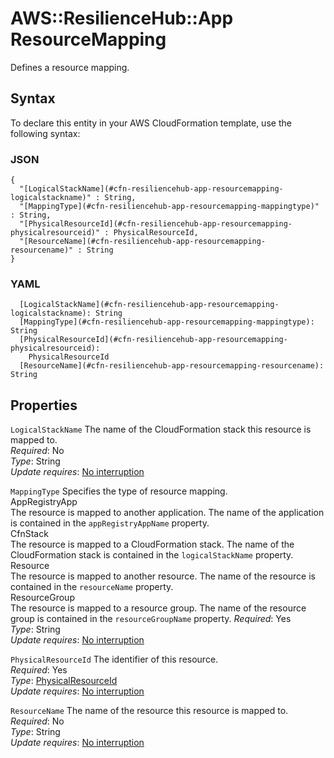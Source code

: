 # AWS::ResilienceHub::App ResourceMapping<a name="aws-properties-resiliencehub-app-resourcemapping"></a>

Defines a resource mapping\.

## Syntax<a name="aws-properties-resiliencehub-app-resourcemapping-syntax"></a>

To declare this entity in your AWS CloudFormation template, use the following syntax:

### JSON<a name="aws-properties-resiliencehub-app-resourcemapping-syntax.json"></a>

```
{
  "[LogicalStackName](#cfn-resiliencehub-app-resourcemapping-logicalstackname)" : String,
  "[MappingType](#cfn-resiliencehub-app-resourcemapping-mappingtype)" : String,
  "[PhysicalResourceId](#cfn-resiliencehub-app-resourcemapping-physicalresourceid)" : PhysicalResourceId,
  "[ResourceName](#cfn-resiliencehub-app-resourcemapping-resourcename)" : String
}
```

### YAML<a name="aws-properties-resiliencehub-app-resourcemapping-syntax.yaml"></a>

```
  [LogicalStackName](#cfn-resiliencehub-app-resourcemapping-logicalstackname): String
  [MappingType](#cfn-resiliencehub-app-resourcemapping-mappingtype): String
  [PhysicalResourceId](#cfn-resiliencehub-app-resourcemapping-physicalresourceid): 
    PhysicalResourceId
  [ResourceName](#cfn-resiliencehub-app-resourcemapping-resourcename): String
```

## Properties<a name="aws-properties-resiliencehub-app-resourcemapping-properties"></a>

`LogicalStackName`  <a name="cfn-resiliencehub-app-resourcemapping-logicalstackname"></a>
The name of the CloudFormation stack this resource is mapped to\.  
*Required*: No  
*Type*: String  
*Update requires*: [No interruption](https://docs.aws.amazon.com/AWSCloudFormation/latest/UserGuide/using-cfn-updating-stacks-update-behaviors.html#update-no-interrupt)

`MappingType`  <a name="cfn-resiliencehub-app-resourcemapping-mappingtype"></a>
Specifies the type of resource mapping\.    
AppRegistryApp  
The resource is mapped to another application\. The name of the application is contained in the `appRegistryAppName` property\.  
CfnStack  
The resource is mapped to a CloudFormation stack\. The name of the CloudFormation stack is contained in the `logicalStackName` property\.  
Resource  
The resource is mapped to another resource\. The name of the resource is contained in the `resourceName` property\.  
ResourceGroup  
The resource is mapped to a resource group\. The name of the resource group is contained in the `resourceGroupName` property\.
*Required*: Yes  
*Type*: String  
*Update requires*: [No interruption](https://docs.aws.amazon.com/AWSCloudFormation/latest/UserGuide/using-cfn-updating-stacks-update-behaviors.html#update-no-interrupt)

`PhysicalResourceId`  <a name="cfn-resiliencehub-app-resourcemapping-physicalresourceid"></a>
The identifier of this resource\.  
*Required*: Yes  
*Type*: [PhysicalResourceId](aws-properties-resiliencehub-app-physicalresourceid.md)  
*Update requires*: [No interruption](https://docs.aws.amazon.com/AWSCloudFormation/latest/UserGuide/using-cfn-updating-stacks-update-behaviors.html#update-no-interrupt)

`ResourceName`  <a name="cfn-resiliencehub-app-resourcemapping-resourcename"></a>
The name of the resource this resource is mapped to\.  
*Required*: No  
*Type*: String  
*Update requires*: [No interruption](https://docs.aws.amazon.com/AWSCloudFormation/latest/UserGuide/using-cfn-updating-stacks-update-behaviors.html#update-no-interrupt)